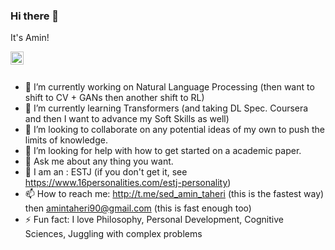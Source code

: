 ### Hi there 👋

It's Amin!

<a href="https://twitter.com/sed_amin" target="blank">
  <img align="left" alt="Amin Taheri | Twitter" width="21px" src="https://cdn.svgporn.com/logos/twitter.svg" />
</a>
<br />
<br />

- 🔭 I’m currently working on Natural Language Processing (then want to shift to CV + GANs then another shift to RL)
- 🌱 I’m currently learning Transformers (and taking DL Spec. Coursera and then I want to advance my Soft Skills as well)
- 👯 I’m looking to collaborate on any potential ideas of my own to push the limits of knowledge.
- 🤔 I’m looking for help with how to get started on a academic paper.
- 💬 Ask me about any thing you want.
- 👀 I am an : ESTJ (if you don't get it, see https://www.16personalities.com/estj-personality)
- 📫 How to reach me: http://t.me/sed_amin_taheri (this is the fastest way) then amintaheri90@gmail.com (this is fast enough too)  
- ⚡ Fun fact: I love Philosophy, Personal Development, Cognitive Sciences, Juggling with complex problems
